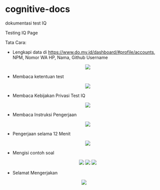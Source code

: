 # cognitive-docs
dokumentasi test IQ

Testing IQ Page

Tata Cara: 

- Lengkapi data di https://www.do.my.id/dashboard/#profile/accounts, NPM, Nomor WA HP, Nama, Github Username

   <p align="center">
    <img src="https://github.com/user-attachments/assets/c04c603e-1192-4a7d-a000-18b20589d9c1"></p>

- Membaca ketentuan test

    <p align="center">
    <img src="https://github.com/user-attachments/assets/6ba37606-ff28-4d29-9346-e7ca75684eb4"></p>

- Membaca Kebijakan Privasi Test IQ

    <p align="center">
    <img src="https://github.com/user-attachments/assets/f94b616d-ae22-4d3d-ae8b-58818513406e"></p>

 - Membaca Instruksi Pengerjaan

    <p align="center">
    <img src="https://github.com/user-attachments/assets/930a9fe7-7f2a-42ea-ac7d-6fa4857a5ff4"></p>

 - Pengerjaan selama 12 Menit

    <p align="center">
    <img src="https://github.com/user-attachments/assets/49e26ac6-739a-46cd-bcec-893da4135893"></p>

- Mengisi contoh soal

    <p align="center">
    <img src="https://github.com/user-attachments/assets/5cea19d9-f3ad-4b88-b656-8b2fe192ba83">
    <img src= "https://github.com/user-attachments/assets/bff2bbd7-ac43-45ec-8da5-6f0f66a710bb">
    <img src= "https://github.com/user-attachments/assets/2289e1ab-e230-4833-a212-feb3310952bb"></p>

- Selamat Mengerjakan

<p align="center">
    <img src= "https://github.com/user-attachments/assets/f889467c-85a1-4b32-8f3f-8317d0a6f673"></p>
